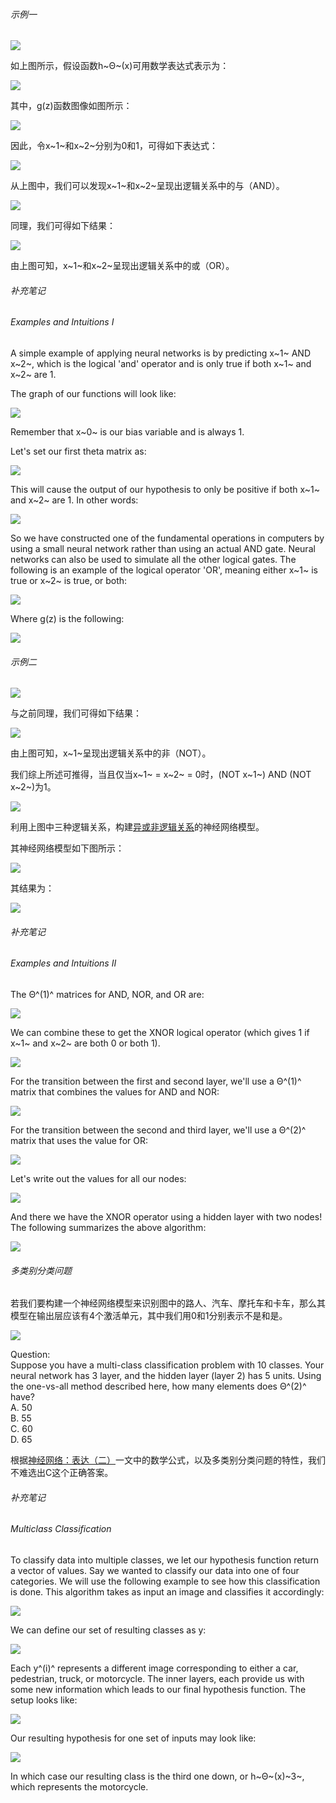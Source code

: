 ###### 示例一   

![](http://upload-images.jianshu.io/upload_images/5983416-c645656d89aee96d.png?imageMogr2/auto-orient/strip%7CimageView2/2/w/1240)

如上图所示，假设函数h~Θ~(x)可用数学表达式表示为：      

![](http://upload-images.jianshu.io/upload_images/5983416-80033c6864070c6e.png?imageMogr2/auto-orient/strip%7CimageView2/2/w/1240)

其中，g(z)函数图像如图所示：    

![](http://upload-images.jianshu.io/upload_images/5983416-145323f714fa6a00.png?imageMogr2/auto-orient/strip%7CimageView2/2/w/1240)

因此，令x~1~和x~2~分别为0和1，可得如下表达式：     

![](http://upload-images.jianshu.io/upload_images/5983416-d95701266ece6e1f.png?imageMogr2/auto-orient/strip%7CimageView2/2/w/1240)

从上图中，我们可以发现x~1~和x~2~呈现出逻辑关系中的与（AND）。     

![](http://upload-images.jianshu.io/upload_images/5983416-abbbbab276ed7eba.png?imageMogr2/auto-orient/strip%7CimageView2/2/w/1240)

同理，我们可得如下结果：    

![](http://upload-images.jianshu.io/upload_images/5983416-c4fc967263bdca50.png?imageMogr2/auto-orient/strip%7CimageView2/2/w/1240)

由上图可知，x~1~和x~2~呈现出逻辑关系中的或（OR）。       

###### 补充笔记    

###### Examples and Intuitions I  

A simple example of applying neural networks is by predicting x~1~ AND x~2~, which is the logical 'and' operator and is only true if both x~1~ and x~2~ are 1.   

The graph of our functions will look like:   

![](http://upload-images.jianshu.io/upload_images/5983416-2833197cc40ae5a2.png?imageMogr2/auto-orient/strip%7CimageView2/2/w/1240)

Remember that x~0~ is our bias variable and is always 1.   

Let's set our first theta matrix as:   

![](http://upload-images.jianshu.io/upload_images/5983416-c8bf94b63f003709.png?imageMogr2/auto-orient/strip%7CimageView2/2/w/1240)

This will cause the output of our hypothesis to only be positive if both x~1~ and x~2~ are 1. In other words:  

![](http://upload-images.jianshu.io/upload_images/5983416-09bb731e390dcf4b.png?imageMogr2/auto-orient/strip%7CimageView2/2/w/1240)

So we have constructed one of the fundamental operations in computers by using a small neural network rather than using an actual AND gate. Neural networks can also be used to simulate all the other logical gates. The following is an example of the logical operator 'OR', meaning either x~1~ is true or x~2~ is true, or both:   

![](http://upload-images.jianshu.io/upload_images/5983416-30fe580a0e618456.png?imageMogr2/auto-orient/strip%7CimageView2/2/w/1240)

Where g(z) is the following:   

![](http://upload-images.jianshu.io/upload_images/5983416-b597a623cc248f4f.png?imageMogr2/auto-orient/strip%7CimageView2/2/w/1240)

###### 示例二    

![](http://upload-images.jianshu.io/upload_images/5983416-2c6d45b303bba765.png?imageMogr2/auto-orient/strip%7CimageView2/2/w/1240)

与之前同理，我们可得如下结果：     

![](http://upload-images.jianshu.io/upload_images/5983416-430eb1bfb883655b.png?imageMogr2/auto-orient/strip%7CimageView2/2/w/1240)

由上图可知，x~1~呈现出逻辑关系中的非（NOT）。    

我们综上所述可推得，当且仅当x~1~ = x~2~ = 0时，(NOT x~1~) AND (NOT x~2~)为1。            

![](http://upload-images.jianshu.io/upload_images/5983416-01116afc01a48bc9.png?imageMogr2/auto-orient/strip%7CimageView2/2/w/1240)

利用上图中三种逻辑关系，构建[异或非逻辑关系](https://baike.baidu.com/item/%E5%90%8C%E6%88%96%E9%97%A8/6191481?fr=aladdin)的神经网络模型。         

其神经网络模型如下图所示：   

![](http://upload-images.jianshu.io/upload_images/5983416-68502f74427029f4.png?imageMogr2/auto-orient/strip%7CimageView2/2/w/1240)

其结果为：     

![](http://upload-images.jianshu.io/upload_images/5983416-1f2ac38c1ed7a196.png?imageMogr2/auto-orient/strip%7CimageView2/2/w/1240)

###### 补充笔记    

###### Examples and Intuitions II    

The Θ^(1)^ matrices for AND, NOR, and OR are:    

![](http://upload-images.jianshu.io/upload_images/5983416-08a31de49ea7dde0.png?imageMogr2/auto-orient/strip%7CimageView2/2/w/1240)

We can combine these to get the XNOR logical operator (which gives 1 if x~1~ and x~2~ are both 0 or both 1).     

![](http://upload-images.jianshu.io/upload_images/5983416-104a09b52e5da78f.png?imageMogr2/auto-orient/strip%7CimageView2/2/w/1240)

For the transition between the first and second layer, we'll use a Θ^(1)^ matrix that combines the values for AND and NOR:    

![](http://upload-images.jianshu.io/upload_images/5983416-c0a7f910547cd395.png?imageMogr2/auto-orient/strip%7CimageView2/2/w/1240)

For the transition between the second and third layer, we'll use a Θ^(2)^ matrix that uses the value for OR:    

![](http://upload-images.jianshu.io/upload_images/5983416-8e4dc4be9484e2f7.png?imageMogr2/auto-orient/strip%7CimageView2/2/w/1240)

Let's write out the values for all our nodes:    

![](http://upload-images.jianshu.io/upload_images/5983416-bac43cf95bf4e556.png?imageMogr2/auto-orient/strip%7CimageView2/2/w/1240)

And there we have the XNOR operator using a hidden layer with two nodes! The following summarizes the above algorithm:     

![](http://upload-images.jianshu.io/upload_images/5983416-443177748cfcece0.png?imageMogr2/auto-orient/strip%7CimageView2/2/w/1240)       

######  多类别分类问题
若我们要构建一个神经网络模型来识别图中的路人、汽车、摩托车和卡车，那么其模型在输出层应该有4个激活单元，其中我们用0和1分别表示不是和是。      

![](http://upload-images.jianshu.io/upload_images/5983416-ca3a73accee71a4a.png?imageMogr2/auto-orient/strip%7CimageView2/2/w/1240)

Question:  
Suppose you have a multi-class classification problem with 10 classes. Your neural network has 3 layer, and the hidden layer (layer 2) has 5 units. Using the one-vs-all method described here, how many elements does Θ^(2)^ have?   
A. 50  
B. 55  
C. 60   
D. 65    

根据[神经网络：表达（二）](http://www.jianshu.com/p/88dac30d4f29)一文中的数学公式，以及多类别分类问题的特性，我们不难选出C这个正确答案。       

###### 补充笔记    

###### Multiclass Classification    

To classify data into multiple classes, we let our hypothesis function return a vector of values. Say we wanted to classify our data into one of four categories. We will use the following example to see how this classification is done. This algorithm takes as input an image and classifies it accordingly:     

![](http://upload-images.jianshu.io/upload_images/5983416-0b7620cc82b94794.png?imageMogr2/auto-orient/strip%7CimageView2/2/w/1240)

We can define our set of resulting classes as y:  

![](http://upload-images.jianshu.io/upload_images/5983416-e77c7a7128d6f5aa.png?imageMogr2/auto-orient/strip%7CimageView2/2/w/1240)

Each y^(i)^ represents a different image corresponding to either a car, pedestrian, truck, or motorcycle. The inner layers, each provide us with some new information which leads to our final hypothesis function. The setup looks like:     

![](http://upload-images.jianshu.io/upload_images/5983416-6f0cf1c0724d4e1a.png?imageMogr2/auto-orient/strip%7CimageView2/2/w/1240)

Our resulting hypothesis for one set of inputs may look like:   

![](http://upload-images.jianshu.io/upload_images/5983416-a46b128e521ed408.png?imageMogr2/auto-orient/strip%7CimageView2/2/w/1240)

In which case our resulting class is the third one down, or h~Θ~(x)~3~, which represents the motorcycle. 

